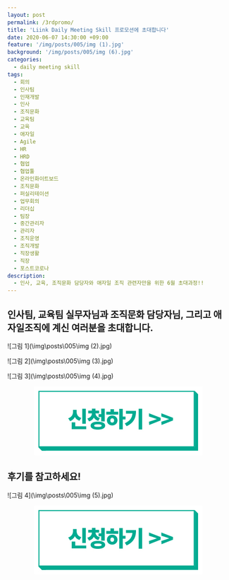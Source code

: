 ```yaml
---
layout: post
permalink: /3rdpromo/
title: 'Liink Daily Meeting Skill 프로모션에 초대합니다'
date: 2020-06-07 14:30:00 +09:00
feature: '/img/posts/005/img (1).jpg'
background: '/img/posts/005/img (6).jpg'
categories:
  - daily meeting skill
tags:
  - 회의
  - 인사팀
  - 인재개발
  - 인사
  - 조직문화
  - 교육팀
  - 교육
  - 애자일
  - Agile
  - HR
  - HRD
  - 협업
  - 협업툴
  - 온라인화이트보드
  - 조직문화
  - 퍼실리테이션
  - 업무회의
  - 리더십
  - 팀장
  - 중간관리자
  - 관리자
  - 조직운영
  - 조직개발
  - 직장생활
  - 직장
  - 포스트코로나
description:
  - 인사, 교육, 조직문화 담당자와 애자일 조직 관련자만을 위한 6월 초대과정!!
---
```


## 인사팀, 교육팀 실무자님과 조직문화 담당자님, 그리고 애자일조직에 계신 여러분을 초대합니다.

![그림 1](\img\posts\005\img (2).jpg)

![그림 2](\img\posts\005\img (3).jpg)

![그림 3](\img\posts\005\img (4).jpg)
<center><a href="https://forms.gle/tfkGVKZHCWZxGmVL6"><img src="\img\posts\003\img3.jpg"></a></center>

## 후기를 참고하세요!

![그림 4](\img\posts\005\img (5).jpg)
<center><a href="https://forms.gle/tfkGVKZHCWZxGmVL6"><img src="\img\posts\003\img3.jpg"></a></center>
